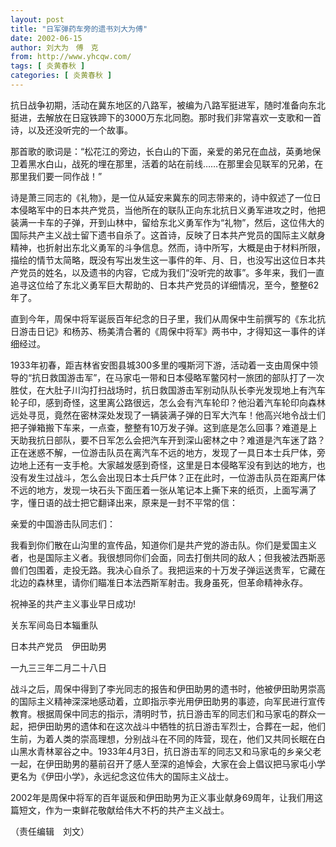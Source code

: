 ```yaml
---
layout: post
title: "日军弹药车旁的遗书刘大为傅"
date: 2002-06-15
author: 刘大为　傅　克
from: http://www.yhcqw.com/
tags: [ 炎黄春秋 ]
categories: [ 炎黄春秋 ]
---
```





抗日战争初期，活动在冀东地区的八路军，被编为八路军挺进军，随时准备向东北挺进，去解放在日寇铁蹄下的3000万东北同胞。那时我们非常喜欢一支歌和一首诗，以及还没听完的一个故事。


那首歌的歌词是：“松花江的旁边，长白山的下面，亲爱的弟兄在血战，英勇地保卫着黑水白山，战死的埋在那里，活着的站在前线……在那里会见联军的兄弟，在那里我们要一同作战！”


诗是萧三同志的《礼物》，是一位从延安来冀东的同志带来的，诗中叙述了一位日本侵略军中的日本共产党员，当他所在的联队正向东北抗日义勇军进攻之时，他把装满一卡车的子弹，开到山林中，留给东北义勇军作为“礼物”，然后，这位伟大的国际共产主义战士留下遗书自杀了。这首诗，反映了日本共产党员的国际主义献身精神，也折射出东北义勇军的斗争信息。然而，诗中所写，大概是由于材料所限，描绘的情节太简略，既没有写出发生这一事件的年、月、日，也没写出这位日本共产党员的姓名，以及遗书的内容，它成为我们“没听完的故事”。多年来，我们一直追寻这位给了东北义勇军巨大帮助的、日本共产党员的详细情况，至今，整整62年了。

直到今年，周保中将军诞辰百年纪念的日子里，我们从周保中生前撰写的《东北抗日游击日记》和杨苏、杨美清合著的《周保中将军》两书中，才得知这一事件的详细经过。


1933年初春，距吉林省安图县城300多里的嘎斯河下游，活动着一支由周保中领导的“抗日救国游击军”，在马家屯一带和日本侵略军鳖冈村一旅团的部队打了一次胜仗，在大肚子川沟打扫战场时，抗日救国游击军别动队队长李光发现地上有汽车轮子印，感到奇怪，这里离公路很远，怎么会有汽车轮印？他沿着汽车轮印向森林远处寻觅，竟然在密林深处发现了一辆装满子弹的日军大汽车！他高兴地令战士们把子弹箱搬下车来，一点查，整整有10万发子弹。这到底是怎么回事？难道是上天助我抗日部队，要不日军怎么会把汽车开到深山密林之中？难道是汽车迷了路？正在迷惑不解，一位游击队员在离汽车不远的地方，发现了一具日本士兵尸体，旁边地上还有一支手枪。大家越发感到奇怪，这里是日本侵略军没有到达的地方，也没有发生过战斗，怎么会出现日本士兵尸体？正在此时，一位游击队员在距离尸体不远的地方，发现一块石头下面压着一张从笔记本上撕下来的纸页，上面写满了字，懂日语的战士把它翻译出来，原来是一封不平常的信：

亲爱的中国游击队同志们：


我看到你们散在山沟里的宣传品，知道你们是共产党的游击队。你们是爱国主义者，也是国际主义者。我很想同你们会面，同去打倒共同的敌人；但我被法西斯恶兽们包围着，走投无路。我决心自杀了。我把运来的十万发子弹运送贵军，它藏在北边的森林里，请你们瞄准日本法西斯军射击。我身虽死，但革命精神永存。

祝神圣的共产主义事业早日成功!

关东军间岛日本辎重队

日本共产党员　伊田助男

一九三三年二月二十八日


战斗之后，周保中得到了李光同志的报告和伊田助男的遗书时，他被伊田助男崇高的国际主义精神深深地感动着，立即指示李光用伊田助男的事迹，向军民进行宣传教育。根据周保中同志的指示，清明时节，抗日游击军的同志们和马家屯的群众一起，把伊田助男的遗体和在这次战斗中牺牲的抗日游击军烈士，合葬在一起，他们生前，为着人类的崇高理想，分别战斗在不同的阵营，现在，他们又共同长眠在白山黑水青林翠谷之中。1933年4月3日，抗日游击军的同志又和马家屯的乡亲父老一起，在伊田助男的墓前召开了感人至深的追悼会，大家在会上倡议把马家屯小学更名为《伊田小学》，永远纪念这位伟大的国际主义战士。

2002年是周保中将军的百年诞辰和伊田助男为正义事业献身69周年，让我们用这篇短文，作为一束鲜花敬献给伟大不朽的共产主义战士。

（责任编辑　刘文）


